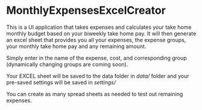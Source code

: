 # MonthlyExpensesExcelCreator

This is a UI application that takes expenses and calculates your take home monthly budget based on your biweekly take home pay.
It will then generate an excel sheet that provides you all your expenses, the expense groups, your monthly take home pay and any
remaining amount.

Simply enter in the name of the expense, cost, and corresponding group (dynamically changing groups are coming soon).

Your EXCEL sheet will be saved to the data folder in <em>data/</em> folder and your pre-saved settings will be saved in <em>settings/</em>

You can create as many spread sheets as needed to test out remaining expenses.
